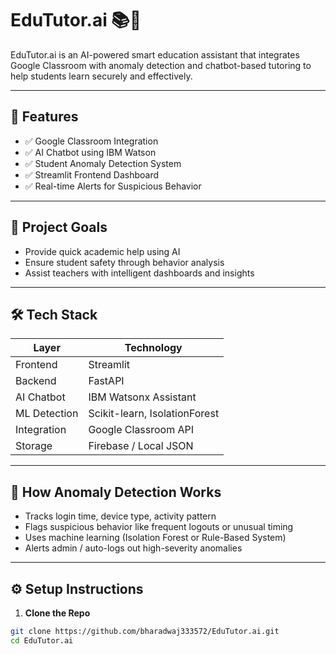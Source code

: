 # EduTutor.ai 📚🤖

EduTutor.ai is an AI-powered smart education assistant that integrates Google Classroom with anomaly detection and chatbot-based tutoring to help students learn securely and effectively.

---

## 🚀 Features
- ✅ Google Classroom Integration
- ✅ AI Chatbot using IBM Watson
- ✅ Student Anomaly Detection System
- ✅ Streamlit Frontend Dashboard
- ✅ Real-time Alerts for Suspicious Behavior

---

## 🎯 Project Goals
- Provide quick academic help using AI
- Ensure student safety through behavior analysis
- Assist teachers with intelligent dashboards and insights

---

## 🛠️ Tech Stack
| Layer | Technology |
|-------|------------|
| Frontend | Streamlit |
| Backend | FastAPI |
| AI Chatbot | IBM Watsonx Assistant |
| ML Detection | Scikit-learn, IsolationForest |
| Integration | Google Classroom API |
| Storage | Firebase / Local JSON |

---

## 🧠 How Anomaly Detection Works
- Tracks login time, device type, activity pattern
- Flags suspicious behavior like frequent logouts or unusual timing
- Uses machine learning (Isolation Forest or Rule-Based System)
- Alerts admin / auto-logs out high-severity anomalies

---

## ⚙️ Setup Instructions

1. **Clone the Repo**
```bash
git clone https://github.com/bharadwaj333572/EduTutor.ai.git
cd EduTutor.ai

